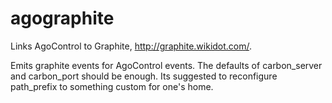 agographite
===========

Links AgoControl to Graphite, http://graphite.wikidot.com/.

Emits graphite events for AgoControl events. The defaults of carbon_server and carbon_port should be enough. Its suggested to reconfigure path_prefix to something custom for one's home.
